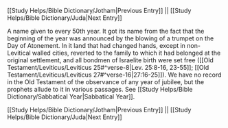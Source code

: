[[Study Helps/Bible Dictionary/Jotham|Previous Entry]]  ||  [[Study Helps/Bible Dictionary/Juda|Next Entry]]

 A name given to every 50th year. It got its name from the fact that the beginning of the year was announced by the blowing of a trumpet on the Day of Atonement. In it land that had changed hands, except in non-Levitical walled cities, reverted to the family to which it had belonged at the original settlement, and all bondmen of Israelite birth were set free ([[Old Testament/Leviticus/Leviticus 25#^verse-8|Lev. 25:8-16, 23-55]]; [[Old Testament/Leviticus/Leviticus 27#^verse-16|27:16-25]]). We have no record in the Old Testament of the observance of any year of jubilee, but the prophets allude to it in various passages. See [[Study Helps/Bible Dictionary/Sabbatical Year|Sabbatical Year]].

[[Study Helps/Bible Dictionary/Jotham|Previous Entry]]  ||  [[Study Helps/Bible Dictionary/Juda|Next Entry]]